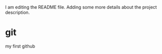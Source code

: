 I am editing the README file. Adding some more details about the project description.
# git
my first github
